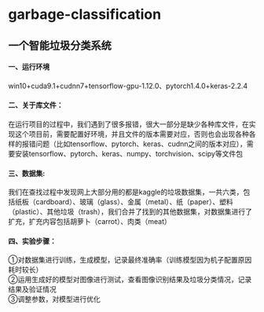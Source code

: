 garbage-classification
======
一个智能垃圾分类系统  
------
#### 一、运行环境<br>  
  win10+cuda9.1+cudnn7+tensorflow-gpu-1.12.0、pytorch1.4.0+keras-2.2.4 <br>  
   
#### 二、关于库文件：<br>  
  在运行项目的过程中，我们遇到了很多报错，很大一部分是缺少各种库文件，在实现这个项目前，需要配置好环境，并且文件的版本需要对应，否则也会出现各种各样的报错问题（比如tensorflow、pytorch、keras、cudnn之间的版本对应），需要安装tensorflow、pytorch、keras、numpy、torchvision、scipy等文件包<br>
   
#### 三、数据集:<br> 
  我们在查找过程中发现网上大部分用的都是kaggle的垃圾数据集，一共六类，包括纸板（cardboard）、玻璃（glass）、金属（metal）、纸（paper）、塑料（plastic）、其他垃圾（trash），我们合并了找到的其他数据集，对数据集进行了扩充，扩充内容包括胡萝卜（carrot）、肉类（meat）<br> 
 
#### 四、实验步骤：<br> 
  ①对数据集进行训练，生成模型，记录最终准确率（训练模型因为机子配置原因耗时较长）<br> 
  ②运用生成好的模型对图像进行测试，查看图像识别结果及垃圾分类情况，记录结果及验证情况<br> 
  ③调整参数，对模型进行优化<br> 
 
